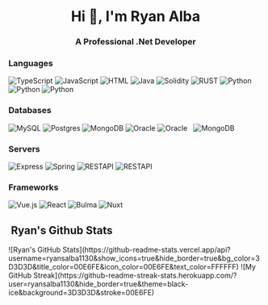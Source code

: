 <h1 align="center">Hi 👋, I'm Ryan Alba</h1>
<h3 align="center">A Professional .Net Developer</h3>

### Languages  

<span>
<img alt="TypeScript" src="https://img.shields.io/badge/c-%2300599C.svg?style=for-the-badge&logo=c&logoColor=white"/>
<img alt="JavaScript" src="https://img.shields.io/badge/c++-%2300599C.svg?style=for-the-badge&logo=c%2B%2B&logoColor=white"/>
<img alt="HTML" src="https://img.shields.io/badge/java-%23ED8B00.svg?style=for-the-badge&logo=java&logoColor=white"/>
<img alt="Java" src="https://img.shields.io/badge/Java-ED8B00?style=for-the-badge&logo=java&logoColor=white"/>
<img alt="Solidity" src="https://img.shields.io/badge/php-%23777BB4.svg?style=for-the-badge&logo=php&logoColor=white"/>
<img alt="RUST" src="https://img.shields.io/badge/typescript-%23007ACC.svg?style=for-the-badge&logo=typescript&logoColor=white"/>
<img alt="Python" src="https://img.shields.io/badge/Python-3776AB?style=for-the-badge&logo=python&logoColor=white"/>
<img alt="Python" src="https://img.shields.io/badge/css3-%231572B6.svg?style=for-the-badge&logo=css3&logoColor=white"/>
<img alt="Python" src="https://img.shields.io/badge/html5-%23E34F26.svg?style=for-the-badge&logo=html5&logoColor=white"/>

### Databases    

<span><img alt="MySQL" src="https://img.shields.io/static/v1?style=for-the-badge&message=MySQL&color=4053D6&logo=MySQL&logoColor=FFFFFF&label="/>
<img alt="Postgres" src="https://img.shields.io/badge/postgres-%23316192.svg?&style=for-the-badge&logo=postgresql&logoColor=white"/>
<img alt="MongoDB" src="https://img.shields.io/badge/MongoDB-%234ea94b.svg?&style=for-the-badge&logo=mongodb&logoColor=white"/></span>
<img alt="Oracle" src="https://img.shields.io/static/v1?style=for-the-badge&message=OracleDB&color=CC2927&logo=Oracle&logoColor=FFFFFF&label="/>&nbsp;<img alt="Oracle" src="https://img.shields.io/badge/Microsoft%20SQL%20Sever-CC2927?style=for-the-badge&logo=microsoft%20sql%20server&logoColor=white"/>
&nbsp;
  <img alt="MongoDB" src="https://img.shields.io/badge/sqlite-%2307405e.svg?style=for-the-badge&logo=sqlite&logoColor=white"/>
  
</span>


### Servers

<span><img alt="Express" src="https://img.shields.io/static/v1?style=for-the-badge&message=Express&color=000000&logo=Express&logoColor=FFFFFF&label="/>
<img alt="Spring" src="https://img.shields.io/badge/apache-%23D42029.svg?style=for-the-badge&logo=apache&logoColor=white"/>
<img alt="RESTAPI" src="https://img.shields.io/static/v1?style=for-the-badge&message=REST+API&color=005571&logo=RESTAPI&logoColor=FFFFFF&label="/>
  <img alt="RESTAPI" src="https://img.shields.io/badge/nginx-%23009639.svg?style=for-the-badge&logo=nginx&logoColor=white"/>
  
</span>

### Frameworks  

<span><img alt="Vue.js" src="https://img.shields.io/badge/.NET-5C2D91?style=for-the-badge&logo=.net&logoColor=white"/>
<img alt="React" src="https://img.shields.io/badge/laravel-%23FF2D20.svg?style=for-the-badge&logo=laravel&logoColor=white" />
<img alt="Bulma" src="https://img.shields.io/badge/react-%2320232a.svg?style=for-the-badge&logo=react&logoColor=%2361DAFB" />
<img alt="Nuxt" src="https://img.shields.io/badge/Xamarin-3199DC?style=for-the-badge&logo=xamarin&logoColor=white" />

<h2> &nbsp;Ryan's Github Stats</h2>
<span align="left">
![Ryan's GitHub Stats](https://github-readme-stats.vercel.app/api?username=ryansalba1130&show_icons=true&hide_border=true&bg_color=3D3D3D&title_color=00E6FE&icon_color=00E6FE&text_color=FFFFFF)
</span>
<span align="right">
![My GitHub Streak](https://github-readme-streak-stats.herokuapp.com/?user=ryansalba1130&hide_border=true&theme=black-ice&background=3D3D3D&stroke=00E6FE)
</span>
 
